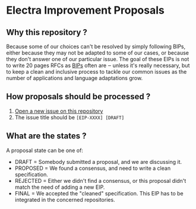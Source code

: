 # Electra Improvement Proposals

## Why this repository ?

Because some of our choices can't be resolved by simply following BIPs, either because they may not be adapted to some of our cases, or because they don't answer one of our particular issue. The goal of these EIPs is not to write 20 pages RFCs as [BIPs](https://github.com/bitcoin/bips) often are ‒ unless it's really necessary, but to keep a clean and inclusive process to tackle our common issues as the number of applications and language adaptations grow.

## How proposals should be processed ?

1. [Open a new issue on this repository](https://github.com/Electra-project/Electra-Improvement-Proposals/issues)
2. The issue title should be `[EIP-XXXX] [DRAFT]`

## What are the states ?

A proposal state can be one of:

- DRAFT = Somebody submitted a proposal, and we are discussing it.
- PROPOSED = We found a consensus, and need to write a clean specification.
- REJECTED = Either we didn't find a consensus, or this proposal didn't match the need of adding a new EIP.
- FINAL = We accepted the "cleaned" specification. This EIP has to be integrated in the concerned repositories.
